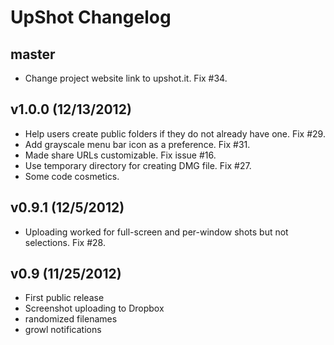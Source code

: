 UpShot Changelog
================

master
------
* Change project website link to upshot.it. Fix #34.

v1.0.0 (12/13/2012)
-------------------
* Help users create public folders if they do not already have one. Fix #29.
* Add grayscale menu bar icon as a preference. Fix #31.
* Made share URLs customizable. Fix issue #16.
* Use temporary directory for creating DMG file. Fix #27.
* Some code cosmetics.

v0.9.1 (12/5/2012)
------------------
* Uploading worked for full-screen and per-window shots but not selections. Fix #28.

v0.9 (11/25/2012)
-----------------
* First public release
* Screenshot uploading to Dropbox
* randomized filenames
* growl notifications

